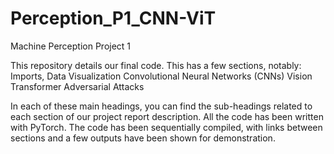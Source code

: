 # Perception_P1_CNN-ViT
Machine Perception Project 1

This repository details our final code. This has a few sections, notably:
Imports, Data Visualization
Convolutional Neural Networks (CNNs)
Vision Transformer
Adversarial Attacks

In each of these main headings, you can find the sub-headings related to each section of our project report description. 
All the code has been written with PyTorch.
The code has been sequentially compiled, with links between sections and a few outputs have been shown for demonstration.

